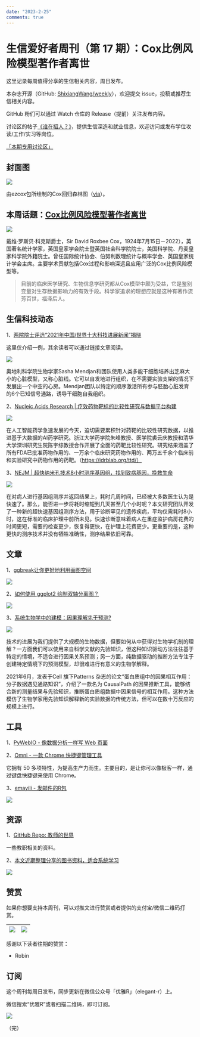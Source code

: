 ```yaml
---
date: "2023-2-25"
comments: true
---
```


# 生信爱好者周刊（第 17 期）：Cox比例风险模型著作者离世

这里记录每周值得分享的生信相关内容，周日发布。

本杂志开源（GitHub: [ShixiangWang/weekly](https://github.com/ShixiangWang/weekly)），欢迎提交 issue，投稿或推荐生信相关内容。

GitHub 粉们可以通过 Watch 仓库的 Release（提前）关注发布内容。

讨论区的帖子[《谁在招人？》](https://github.com/ShixiangWang/weekly/issues/2)，提供生信深造和就业信息，欢迎访问或发布学位攻读/工作/实习等岗位。

[「本期专用讨论区」](https://github.com/ShixiangWang/weekly/issues/439)

## 封面图


![](https://gitee.com/ShixiangWang/ImageCollection/raw/master/2022-1-23/1642930486202-image.png)

由ezcox包所绘制的Cox回归森林图（[via](https://shixiangwang.github.io/ezcox/articles/ezforest.html)）。


## 本周话题：[Cox比例风险模型著作者离世](https://mp.weixin.qq.com/s/fFYTr2P0BFPtOBlY3v0ncQ)


![](https://gitee.com/ShixiangWang/ImageCollection/raw/master/2022-1-23/1642930408444-image.png)


戴维·罗斯贝·科克斯爵士，Sir David Roxbee Cox，1924年7月15日－2022），英国著名统计学家，英国皇家学会院士暨英国社会科学院院士，美国科学院、丹麦皇家科学院外籍院士。曾任国际统计协会、伯努利数理统计与概率学会、英国皇家统计学会主席。主要学术贡献包括Cox过程和影响深远且应用广泛的Cox比例风险模型等。

> 目前的临床医学研究、生物信息学研究都从Cox模型中颇为受益，它是鉴别变量对生存数据影响力的有效手段。科学家追求的理想应就是这种有著作流芳百世，福泽后人。

## 生信科技动态

1、[两院院士评选“2021年中国/世界十大科技进展新闻”揭晓](https://mp.weixin.qq.com/s/DxXqaHZ8e6tBGLvoWgadiA)

这里仅介绍一例，其余读者可以通过链接文章阅读。


![](https://gitee.com/ShixiangWang/ImageCollection/raw/master/2022-1-23/1642930937740-image.png)

奥地利科学院生物学家Sasha Mendjan和团队使用人类多能干细胞培养出芝麻大小的心脏模型，又称心脏线。它可以自发地进行组织，在不需要实验支架的情况下发展出一个中空的心房。Mendjan团队以特定的顺序激活所有参与胚胎心脏发育的6个已知信号通路，诱导干细胞自我组织。

2、[Nucleic Acids Research | 疗效药物靶标的比较性研究与数据平台构建](https://mp.weixin.qq.com/s/rys-1FXn5ZmqilTz1iD-pQ)

![](https://gitee.com/ShixiangWang/ImageCollection/raw/master/2022-1-23/1642931037487-image.png)

在人工智能药学急速发展的今天，迫切需要累积针对药靶的比较性研究数据，以推进基于大数据的AI药学研究。浙江大学药学院朱峰教授、医学院裘云庆教授和清华大学深圳研究生院陈宇综教授合作开展了全面的药靶比较性研究。研究结果涵盖了所有FDA已批准药物作用的、一万余个临床研究药物作用的、两万五千余个临床前和实验研究中药物作用的药靶。（https://idrblab.org/ttd/）


3、[NEJM | 超快纳米孔技术8小时测序基因组，找到致病基因，挽救生命](https://mp.weixin.qq.com/s/ssk4y8s2wFZv5Kz_frj0Ig)


![](https://gitee.com/ShixiangWang/ImageCollection/raw/master/2022-1-23/1642931433302-image.png)

在对病人进行基因组测序并返回结果上，耗时几周时间，已经被大多数医生认为是快速了。那么，能否进一步将耗时缩短到几天甚至几个小时呢？本文研究团队开发了一种新的超快速基因组测序方法，用于诊断罕见的遗传疾病，平均仅需耗时8小时，这在标准的临床护理中前所未见。快速诊断意味着病人在重症监护病房花费的时间更短，需要的检查更少，恢复得更快，在护理上花费更少。更重要的是，这种更快的测序技术并没有牺牲准确性，测序结果依旧可靠。


## 文章

1、[ggbreak让你更好地利用画图空间](https://mp.weixin.qq.com/s/1pVrOdUr5YzO-xBi5rndwQ)


![](https://gitee.com/ShixiangWang/ImageCollection/raw/master/2022-1-23/1642931593526-image.png)


2、[如何使用 ggplot2 绘制双轴分离图？](https://mp.weixin.qq.com/s/QiMHA10X8nGtK5iOH4armQ)


![](https://gitee.com/ShixiangWang/ImageCollection/raw/master/2022-1-23/1642931502937-image.png)


3、[系统生物学中的建模：因果理解先于预测?](https://mp.weixin.qq.com/s/0eLe0BJmke_3kV3J4RUsUQ)


![](https://gitee.com/ShixiangWang/ImageCollection/raw/master/2022-1-23/1642931738678-image.png)


技术的进展为我们提供了大规模的生物数据，但要如何从中获得对生物学机制的理解？一方面我们可以使用来自科学文献的先验知识，但这种知识驱动方法往往基于特定的情境，不适合进行因果关系预测；另一方面，纯数据驱动的推断方法专注于创建特定情境下的预测模型，却很难进行有意义的生物学解释。

2021年6月，发表于Cell 旗下Patterns 杂志的论文“蛋白质组中的因果相互作用：分子数据遇见通路知识”，介绍了一款名为 CausalPath 的因果推断工具，能够结合新的测量结果与先验知识，推断蛋白质组数据中因果信号的相互作用。这种方法模仿了生物学家用先验知识解释新的实验数据的传统方法，但可以在数十万反应的规模上进行。

## 工具

1、[PyWebIO - 像数据分析一样写 Web 页面](https://mp.weixin.qq.com/s/zQSCeYmC0Q5AQKwuv3n3bA)

2、[Omni - 一款 Chrome 快捷键管理工具](https://mp.weixin.qq.com/s/cS7m9EAox53aD-IIY0w66g)

它拥有 50 多项特性，为提高生产力而生。主要目的，是让你可以像极客一样，通过键盘快捷键来使用 Chrome。

3、[emayili - 发邮件的R包](https://github.com/datawookie/emayili)


![](https://gitee.com/ShixiangWang/ImageCollection/raw/master/2022-1-23/1642931952238-image.png)


## 资源

1、[GitHub Repo: 教师的世界](https://github.com/crazyhottommy/The-world-of-faculty)

一些教职相关的资料。

2、[本文近期整理分享的图书资料，适合系统学习](http://42.192.87.178:3030/)


![](https://gitee.com/ShixiangWang/ImageCollection/raw/master/2022-1-23/1642932112712-image.png)



## 赞赏

如果你想要支持本周刊，可以对推文进行赞赏或者提供的支付宝/微信二维码打赏。

| ![](https://gitee.com/ShixiangWang/ImageCollection/raw/master/png/202109171440597.jpg) | ![](https://gitee.com/ShixiangWang/ImageCollection/raw/master/png/202109171440452.jpg) |
| ------------------------------------------------------------ | ------------------------------------------------------------ |

感谢以下读者往期的赞赏：

- Robin

## 订阅

这个周刊每周日发布，同步更新在微信公众号「优雅R」（elegant-r）上。

微信搜索“优雅R”或者扫描二维码，即可订阅。

![](https://gitee.com/ShixiangWang/ImageCollection/raw/master/png/202109101438292.jpg)

（完）

